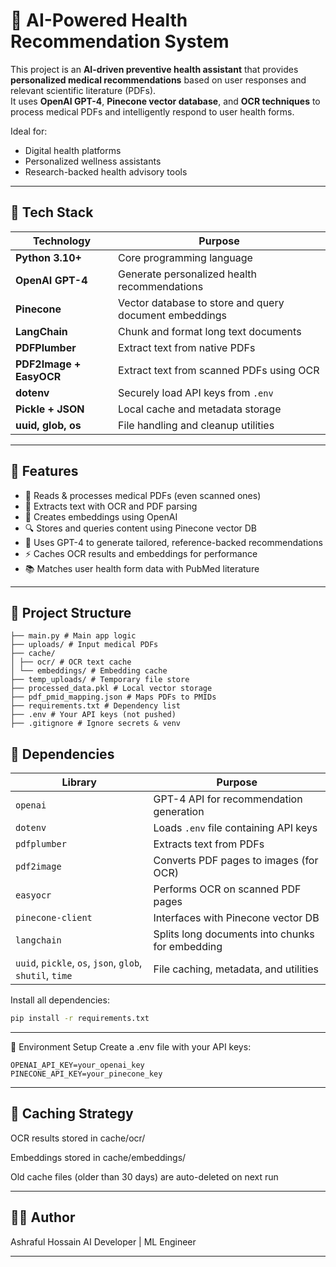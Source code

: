 # 🧠 AI-Powered Health Recommendation System

This project is an **AI-driven preventive health assistant** that provides **personalized medical recommendations** based on user responses and relevant scientific literature (PDFs).  
It uses **OpenAI GPT-4**, **Pinecone vector database**, and **OCR techniques** to process medical PDFs and intelligently respond to user health forms.

Ideal for:
- Digital health platforms
- Personalized wellness assistants
- Research-backed health advisory tools

---

## 🧠 Tech Stack

| Technology         | Purpose                                                   |
|--------------------|-----------------------------------------------------------|
| **Python 3.10+**   | Core programming language                                  |
| **OpenAI GPT-4**   | Generate personalized health recommendations               |
| **Pinecone**       | Vector database to store and query document embeddings     |
| **LangChain**      | Chunk and format long text documents                       |
| **PDFPlumber**     | Extract text from native PDFs                              |
| **PDF2Image + EasyOCR** | Extract text from scanned PDFs using OCR             |
| **dotenv**         | Securely load API keys from `.env`                         |
| **Pickle + JSON**  | Local cache and metadata storage                           |
| **uuid, glob, os** | File handling and cleanup utilities                        |

---

## 🚀 Features

- 📄 Reads & processes medical PDFs (even scanned ones)
- 🧠 Extracts text with OCR and PDF parsing
- 🧬 Creates embeddings using OpenAI
- 🔍 Stores and queries content using Pinecone vector DB
- 🤖 Uses GPT-4 to generate tailored, reference-backed recommendations
- ⚡ Caches OCR results and embeddings for performance
- 📚 Matches user health form data with PubMed literature

---

## 📁 Project Structure

```
├── main.py # Main app logic
├── uploads/ # Input medical PDFs
├── cache/
│ ├── ocr/ # OCR text cache
│ └── embeddings/ # Embedding cache
├── temp_uploads/ # Temporary file store
├── processed_data.pkl # Local vector storage
├── pdf_pmid_mapping.json # Maps PDFs to PMIDs
├── requirements.txt # Dependency list
├── .env # Your API keys (not pushed)
├── .gitignore # Ignore secrets & venv

```


## 🧩 Dependencies

| Library               | Purpose                                                                 |
|-----------------------|-------------------------------------------------------------------------|
| `openai`              | GPT-4 API for recommendation generation                                 |
| `dotenv`              | Loads `.env` file containing API keys                                   |
| `pdfplumber`          | Extracts text from PDFs                                                  |
| `pdf2image`           | Converts PDF pages to images (for OCR)                                  |
| `easyocr`             | Performs OCR on scanned PDF pages                                       |
| `pinecone-client`     | Interfaces with Pinecone vector DB                                      |
| `langchain`           | Splits long documents into chunks for embedding                         |
| `uuid`, `pickle`, `os`, `json`, `glob`, `shutil`, `time` | File caching, metadata, and utilities |

Install all dependencies:

```bash
pip install -r requirements.txt
```
---

🔐 Environment Setup
Create a .env file with your API keys:

```
OPENAI_API_KEY=your_openai_key
PINECONE_API_KEY=your_pinecone_key

```

---


## 🧹 Caching Strategy
OCR results stored in cache/ocr/

Embeddings stored in cache/embeddings/

Old cache files (older than 30 days) are auto-deleted on next run



---

## 👨‍💻 Author
Ashraful Hossain
AI Developer | ML Engineer

---




